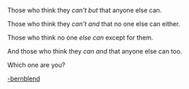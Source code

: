 Those who think they *can't but* that anyone else can.

Those who think they *can't and* that no one else can either.

Those who think no one *else can* except for them.

And those who think they *can and* that anyone else can too.


Which one are you?

[-bernblend](http://codepen.io/bernblend/pen/wJrOJP)
